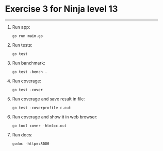 # Exercise 3 for Ninja level 13

---

1. Run app:
    ```shell
    go run main.go
    ```
1. Run tests:
    ```shell
    go test
    ```
1. Run banchmark:
    ```shell
    go test -bench .
    ```
1. Run coverage:
    ```shell
    go test -cover
    ```
1. Run coverage and save result in file:
    ```shell
    go test -coverprofile c.out
    ```
1. Run coverage and show it in web browser:
    ```shell
    go tool cover -html=c.out
    ```
1. Run docs:
    ```shell
    godoc -http=:8080
    ```
